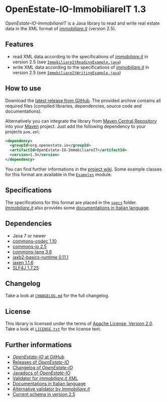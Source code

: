 OpenEstate-IO-ImmobiliareIT 1.3
===============================

*OpenEstate-IO-ImmobiliareIT* is a Java library to read and write real estate
data in the XML format of [*immobiliare.it*](http://immobiliare.it)
(version 2.5).


Features
--------

-   read XML data according to the specifications of
    [*immobiliare.it*](http://immobiliare.it) in version 2.5
    (see [`ImmobiliareItReadingExample.java`](https://github.com/OpenEstate/OpenEstate-IO/blob/v1.3/Examples/src/main/java/org/openestate/io/examples/ImmobiliareItReadingExample.java))
-   write XML data according to the specifications of
    [*immobiliare.it*](http://immobiliare.it) in version 2.5
    (see [`ImmobiliareItWritingExample.java`](https://github.com/OpenEstate/OpenEstate-IO/blob/v1.3/Examples/src/main/java/org/openestate/io/examples/ImmobiliareItWritingExample.java))


How to use
----------

Download the [latest release from GitHub](https://github.com/OpenEstate/OpenEstate-IO/releases/latest).
The provided archive contains all required files (compiled libraries,
dependencies, source code and documentations).

Alternatively you can integrate the library from
[Maven Central Repository](http://search.maven.org/#search|ga|1|org.openestate.io)
into your [Maven](http://maven.apache.org/) project. Just add the following
dependency to your projects `pom.xml`:

```xml
<dependency>
  <groupId>org.openestate.io</groupId>
  <artifactId>OpenEstate-IO-ImmobiliareIT</artifactId>
  <version>1.3</version>
</dependency>
```

You can find further informations in the
[project wiki](https://github.com/OpenEstate/OpenEstate-IO/wiki/Usage-ImmobiliareIT).
Some example classes for this format are available in the
[`Examples`](https://github.com/OpenEstate/OpenEstate-IO/tree/v1.3/Examples)
module.


Specifications
--------------

The specifications for this format are placed in the [`specs`](specs) folder.
[*Immobiliare.it*](http://immobiliare.it) also provides some
[documentations in Italian language](http://feed.immobiliare.it/import/docs/xml-specification.beta.html).


Dependencies
------------

-   Java 7 or newer
-   [commons-codec 1.10](http://commons.apache.org/proper/commons-codec/)
-   [commons-io 2.5](http://commons.apache.org/proper/commons-io/)
-   [commons-lang 3.6](http://commons.apache.org/proper/commons-lang/)
-   [jaxb2-basics-runtime 0.11.1](https://github.com/highsource/jaxb2-basics)
-   [jaxen 1.1.6](http://jaxen.codehaus.org/)
-   [SLF4J 1.7.25](http://www.slf4j.org/)


Changelog
---------

Take a look at
[`CHANGELOG.md`](https://github.com/OpenEstate/OpenEstate-IO/blob/master/CHANGELOG.md)
for the full changelog.


License
-------

This library is licensed under the terms of
[Apache License, Version 2.0](http://www.apache.org/licenses/LICENSE-2.0.html).
Take a look at
[`LICENSE.txt`](https://github.com/OpenEstate/OpenEstate-IO/blob/v1.3/LICENSE.txt)
for the license text.


Further informations
--------------------

-   [*OpenEstate-IO* at GitHub](https://github.com/OpenEstate/OpenEstate-IO)
-   [Releases of *OpenEstate-IO*](https://github.com/OpenEstate/OpenEstate-IO/releases)
-   [Changelog of *OpenEstate-IO*](https://github.com/OpenEstate/OpenEstate-IO/blob/master/CHANGELOG.md)
-   [Javadocs of *OpenEstate-IO*](http://manual.openestate.org/OpenEstate-IO/)
-   [Validator for *immobiliare.it* XML](http://validator.openestate.org/)
-   [Documentations in Italian language](http://feed.immobiliare.it/import/docs/xml-specification.beta.html)
-   [Alternative validator by *Immobiliare.it*](http://feed.immobiliare.it/import/docs/validator.php)
-   [Current schema in version 2.5](http://feed.immobiliare.it/import/docs/xsd/v2.5.xsd)
